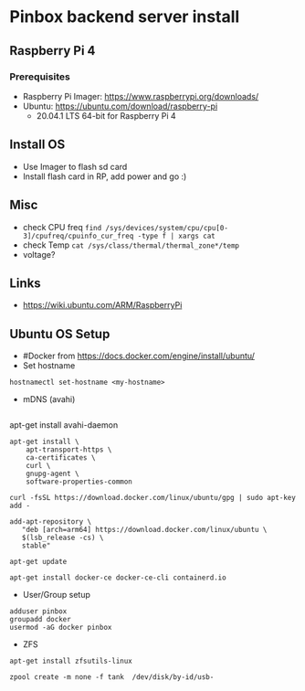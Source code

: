 # Pinbox backend server install

## Raspberry Pi 4

### Prerequisites

- Raspberry Pi Imager: https://www.raspberrypi.org/downloads/
- Ubuntu: https://ubuntu.com/download/raspberry-pi
  - 20.04.1 LTS 64-bit for Raspberry Pi 4

## Install OS

- Use Imager to flash sd card
- Install flash card in RP, add power and go :)

## Misc

- check CPU freq `find /sys/devices/system/cpu/cpu[0-3]/cpufreq/cpuinfo_cur_freq -type f | xargs cat`
- check Temp `cat /sys/class/thermal/thermal_zone*/temp`
- voltage?

## Links

- https://wiki.ubuntu.com/ARM/RaspberryPi

## Ubuntu OS Setup

- #Docker from https://docs.docker.com/engine/install/ubuntu/
- Set hostname

```
hostnamectl set-hostname <my-hostname>

```
- mDNS (avahi) 
```
```
apt-get install avahi-daemon

```
apt-get install \
    apt-transport-https \
    ca-certificates \
    curl \
    gnupg-agent \
    software-properties-common

curl -fsSL https://download.docker.com/linux/ubuntu/gpg | sudo apt-key add -

add-apt-repository \
   "deb [arch=arm64] https://download.docker.com/linux/ubuntu \
   $(lsb_release -cs) \
   stable"

apt-get update

apt-get install docker-ce docker-ce-cli containerd.io

```

- User/Group setup

```
adduser pinbox
groupadd docker
usermod -aG docker pinbox
```

- ZFS 
```
apt-get install zfsutils-linux

zpool create -m none -f tank  /dev/disk/by-id/usb-
``` 